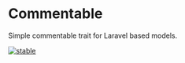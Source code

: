 # Commentable
Simple commentable trait for Laravel based models.

[![stable](http://badges.github.io/stability-badges/dist/stable.svg)](http://github.com/badges/stability-badges)
